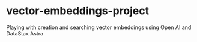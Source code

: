 # vector-embeddings-project
Playing with creation and searching vector embeddings using Open AI and DataStax Astra
